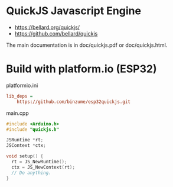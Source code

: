 # QuickJS Javascript Engine

- https://bellard.org/quickjs/
- https://github.com/bellard/quickjs

The main documentation is in doc/quickjs.pdf or doc/quickjs.html.

# Build with platform.io (ESP32)

platformio.ini

```ini
lib_deps = 
	https://github.com/binzume/esp32quickjs.git
```

main.cpp

```c++
#include <Arduino.h>
#include "quickjs.h"

JSRuntime *rt;
JSContext *ctx;

void setup() {
  rt = JS_NewRuntime();
  ctx = JS_NewContext(rt);
  // Do anything.
}

```

